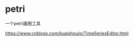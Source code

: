# petri













一个petri画图工具

https://www.cnblogs.com/kuaishou/p/TimeSeriesEditor.html


















